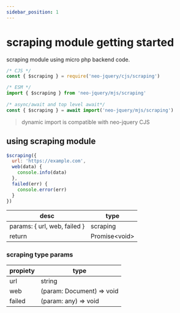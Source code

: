 ```yaml
---
sidebar_position: 1
---
```


# scraping module getting started

scraping module using micro php backend code.

``` js
/* CJS */
const { $scraping } = require('neo-jquery/cjs/scraping')

/* ESM */
import { $scraping } from 'neo-jquery/mjs/scraping'
  
/* async/await and top level await*/
const { $scraping } = await import('neo-jquery/mjs/scraping')
```

> dynamic import is compatible with neo-jquery CJS

## using scraping module

``` js
$scraping({
  url: 'https://example.com',
  web(data) {
    console.info(data)
  },
  failed(err) {
    console.error(err)
  }
})
```

| desc | type |
| ----------- | ----------- |
| params: { url, web, failed } | scraping |
| return | Promise&#60;void&#62; |

### scraping type params

| propiety | type |
| ----------- | ----------- |
| url | string |
| web | (param: Document) =&#62; void |
| failed | (param: any) =&#62; void |